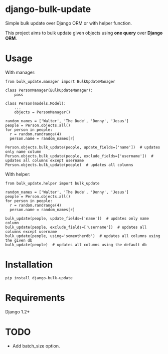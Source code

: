 django-bulk-update
==================================

Simple bulk update over Django ORM or with helper function.

This project aims to bulk update given objects using **one query** over **Django ORM**.

Usage
==================================
With manager:

    from bulk_update.manager import BulkUpdateManager

    class PersonManager(BulkUpdateManager):
        pass
        
    class Person(models.Model):
        ...
        objects = PersonManager()
        
    random_names = ['Walter', 'The Dude', 'Donny', 'Jesus']
    people = Person.objects.all()
    for person in people:
      r = random.randrange(4)
      person.name = random_names[r]

    Person.objects.bulk_update(people, update_fields=['name'])  # updates only name column
    Person.objects.bulk_update(people, exclude_fields=['username'])  # updates all columns except username
    Person.objects.bulk_update(people)  # updates all columns


With helper:

    from bulk_update.helper import bulk_update

    random_names = ['Walter', 'The Dude', 'Donny', 'Jesus']
    people = Person.objects.all()
    for person in people:
      r = random.randrange(4)
      person.name = random_names[r]

    bulk_update(people, update_fields=['name'])  # updates only name column
    bulk_update(people, exclude_fields=['username'])  # updates all columns except username 
    bulk_update(people, using='someotherdb')  # updates all columns using the given db
    bulk_update(people)  # updates all columns using the default db

Installation
==================================
    pip install django-bulk-update

Requirements
==================================
Django 1.2+

TODO
==================================
- Add batch_size option.
